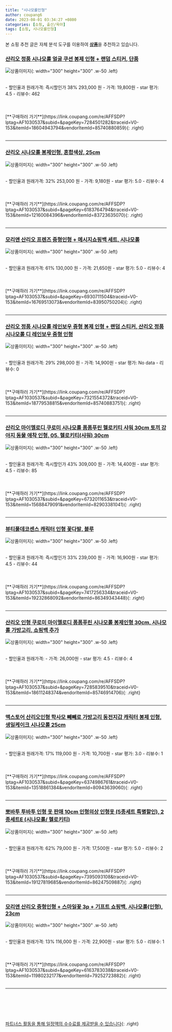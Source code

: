 ```yaml
---
title: "시나모롤인형"
author: coupang6
date: 2023-08-01 03:34:27 +0800
categories: [쇼핑, 출산/육아]
tags: [쇼핑, 시나모롤인형]
---
```


본 쇼핑 추천 글은 자체 분석 도구를 이용하여 [**상품**](https://link.coupang.com/a/bao1ui)을 추천하고 있습니다.

### [산리오 정품 시나모롤 얼굴 쿠션 봉제 인형 + 랜덤 스티커, 단품](https://link.coupang.com/re/AFFSDP?lptag=AF1030537&subid=&pageKey=7284501282&traceid=V0-153&itemId=18604943794&vendorItemId=85740880859)

![상품이미지](https://thumbnail7.coupangcdn.com/thumbnails/remote/230x230ex/image/vendor_inventory/6b04/d3c2ba99bd598b9536eb0c36846a4754d50cfe0fb88973d42029d5d29e53.jpg){: width="300" height="300" .w-50 .left}


<br>
- 할인율과 원래가격: 즉시할인가 38%  293,000   원
- 가격: 19,800원
- star 평가: 4.5
- 리뷰수: 462
<br>
<br>
<br>
<br>
[**구매하러 가기**](https://link.coupang.com/re/AFFSDP?lptag=AF1030537&subid=&pageKey=7284501282&traceid=V0-153&itemId=18604943794&vendorItemId=85740880859){: .right}
<br>
<br>

---

### [산리오 시나모롤 봉제인형, 혼합색상, 25cm](https://link.coupang.com/re/AFFSDP?lptag=AF1030537&subid=&pageKey=6183764794&traceid=V0-153&itemId=12160084396&vendorItemId=83723635070)

![상품이미지](https://thumbnail8.coupangcdn.com/thumbnails/remote/230x230ex/image/vendor_inventory/be4f/6cb96b8d955bde555764c206dc036dc254d47da641cef847d54274a314f7.PNG){: width="300" height="300" .w-50 .left}


<br>
- 할인율과 원래가격: 32%  253,000   원
- 가격: 9,180원
- star 평가: 5.0
- 리뷰수: 4
<br>
<br>
<br>
<br>
[**구매하러 가기**](https://link.coupang.com/re/AFFSDP?lptag=AF1030537&subid=&pageKey=6183764794&traceid=V0-153&itemId=12160084396&vendorItemId=83723635070){: .right}
<br>
<br>

---

### [모리앤 산리오 프렌즈 중형인형 + 메시지쇼핑백 세트, 시나모롤](https://link.coupang.com/re/AFFSDP?lptag=AF1030537&subid=&pageKey=6930711504&traceid=V0-153&itemId=16769513073&vendorItemId=83950750204)

![상품이미지](https://thumbnail10.coupangcdn.com/thumbnails/remote/230x230ex/image/retail/images/2022/11/18/15/4/360fc7c1-8990-4b53-8d68-1b7a10a01474.jpg){: width="300" height="300" .w-50 .left}


<br>
- 할인율과 원래가격: 61%  130,000   원
- 가격: 21,650원
- star 평가: 5.0
- 리뷰수: 4
<br>
<br>
<br>
<br>
[**구매하러 가기**](https://link.coupang.com/re/AFFSDP?lptag=AF1030537&subid=&pageKey=6930711504&traceid=V0-153&itemId=16769513073&vendorItemId=83950750204){: .right}
<br>
<br>

---

### [산리오 정품 시나모롤 레인보우 중형 봉제 인형 + 랜덤 스티커, 산리오 정품 시나모롤 디 레인보우 중형 인형](https://link.coupang.com/re/AFFSDP?lptag=AF1030537&subid=&pageKey=7321554372&traceid=V0-153&itemId=18779538815&vendorItemId=85740883751)

![상품이미지](https://thumbnail10.coupangcdn.com/thumbnails/remote/230x230ex/image/vendor_inventory/a175/f3d3e956d0ca9e45722391961b97a3a9a9353ece1fb5355688125acb6d60.jpg){: width="300" height="300" .w-50 .left}


<br>
- 할인율과 원래가격: 29%  298,000   원
- 가격: 14,900원
- star 평가: No data
- 리뷰수: 0
<br>
<br>
<br>
<br>
[**구매하러 가기**](https://link.coupang.com/re/AFFSDP?lptag=AF1030537&subid=&pageKey=7321554372&traceid=V0-153&itemId=18779538815&vendorItemId=85740883751){: .right}
<br>
<br>

---

### [산리오 마이멜로디 쿠로미 시나모롤 폼폼푸린 헬로키티 샤워 30cm 토끼 강아지 동물 애착 인형, 05. 헬로키티(샤워) 30cm](https://link.coupang.com/re/AFFSDP?lptag=AF1030537&subid=&pageKey=6732011653&traceid=V0-153&itemId=15688479091&vendorItemId=82903381041)

![상품이미지](https://thumbnail6.coupangcdn.com/thumbnails/remote/230x230ex/image/vendor_inventory/49f5/7f183fb628a33c3aa5fbdbdb54c357e5a71881919d2deb677b6370806f75.jpg){: width="300" height="300" .w-50 .left}


<br>
- 할인율과 원래가격: 즉시할인가 43%  309,000   원
- 가격: 14,400원
- star 평가: 4.5
- 리뷰수: 85
<br>
<br>
<br>
<br>
[**구매하러 가기**](https://link.coupang.com/re/AFFSDP?lptag=AF1030537&subid=&pageKey=6732011653&traceid=V0-153&itemId=15688479091&vendorItemId=82903381041){: .right}
<br>
<br>

---

### [뷰티풀데코센스 캐릭터 인형 꽃다발, 블루](https://link.coupang.com/re/AFFSDP?lptag=AF1030537&subid=&pageKey=7417256334&traceid=V0-153&itemId=19232868092&vendorItemId=86349343448)

![상품이미지](https://thumbnail8.coupangcdn.com/thumbnails/remote/230x230ex/image/rs_quotation_api/awbnzs4n/8f58f6e13bbc4af0ae6ebee5fccf95e5.jpg){: width="300" height="300" .w-50 .left}


<br>
- 할인율과 원래가격: 즉시할인가 33%  239,000   원
- 가격: 16,900원
- star 평가: 4.5
- 리뷰수: 44
<br>
<br>
<br>
<br>
[**구매하러 가기**](https://link.coupang.com/re/AFFSDP?lptag=AF1030537&subid=&pageKey=7417256334&traceid=V0-153&itemId=19232868092&vendorItemId=86349343448){: .right}
<br>
<br>

---

### [산리오 인형 쿠로미 마이멜로디 폼폼푸린 시나모롤 봉제인형 30cm, 시나모롤 가방고리, 쇼핑백 추가](https://link.coupang.com/re/AFFSDP?lptag=AF1030537&subid=&pageKey=7285839510&traceid=V0-153&itemId=18611248374&vendorItemId=85746914706)

![상품이미지](https://thumbnail7.coupangcdn.com/thumbnails/remote/230x230ex/image/vendor_inventory/c95a/894cb6e3f0404fee72159383189dd7ea9415fb4782165cb9666ea868ef51.jpg){: width="300" height="300" .w-50 .left}


<br>
- 할인율과 원래가격: 
- 가격: 26,000원
- star 평가: 4.5
- 리뷰수: 4
<br>
<br>
<br>
<br>
[**구매하러 가기**](https://link.coupang.com/re/AFFSDP?lptag=AF1030537&subid=&pageKey=7285839510&traceid=V0-153&itemId=18611248374&vendorItemId=85746914706){: .right}
<br>
<br>

---

### [맥스토어 산리오인형 학사모 빼빼로 가방고리 동전지갑 캐릭터 봉제 인형, 생일케이크 시나모롤 25cm](https://link.coupang.com/re/AFFSDP?lptag=AF1030537&subid=&pageKey=6374986761&traceid=V0-153&itemId=13518861384&vendorItemId=80943639060)

![상품이미지](https://thumbnail6.coupangcdn.com/thumbnails/remote/230x230ex/image/vendor_inventory/9af4/945ceaf5074c8d34498775bf633811d519d35631ba69a772eadee9f235a4.jpg){: width="300" height="300" .w-50 .left}


<br>
- 할인율과 원래가격: 17%  119,000   원
- 가격: 10,700원
- star 평가: 3.0
- 리뷰수: 1
<br>
<br>
<br>
<br>
[**구매하러 가기**](https://link.coupang.com/re/AFFSDP?lptag=AF1030537&subid=&pageKey=6374986761&traceid=V0-153&itemId=13518861384&vendorItemId=80943639060){: .right}
<br>
<br>

---

### [뽀바투 투바투 인형 옷 판매 10cm 인형의상 인형옷 (5종세트 특별할인), 2종세트E (시나모롤/ 헬로키티)](https://link.coupang.com/re/AFFSDP?lptag=AF1030537&subid=&pageKey=7395093108&traceid=V0-153&itemId=19127819685&vendorItemId=86247509887)

![상품이미지](https://thumbnail10.coupangcdn.com/thumbnails/remote/230x230ex/image/vendor_inventory/606c/81cf97a3f7d4e01fa093c48ad3a67273eea06a22a8d400dc62b17ad3faf9.png){: width="300" height="300" .w-50 .left}


<br>
- 할인율과 원래가격: 62%  79,000   원
- 가격: 17,500원
- star 평가: 5.0
- 리뷰수: 2
<br>
<br>
<br>
<br>
[**구매하러 가기**](https://link.coupang.com/re/AFFSDP?lptag=AF1030537&subid=&pageKey=7395093108&traceid=V0-153&itemId=19127819685&vendorItemId=86247509887){: .right}
<br>
<br>

---

### [모리앤 산리오 중형인형 + 스마일꽃 3p + 기프트 쇼핑백, 시나모롤(인형), 23cm](https://link.coupang.com/re/AFFSDP?lptag=AF1030537&subid=&pageKey=6163783038&traceid=V0-153&itemId=11980232177&vendorItemId=79252723882)

![상품이미지](https://thumbnail8.coupangcdn.com/thumbnails/remote/230x230ex/image/retail/images/2021/11/05/14/2/34b98848-3647-4d89-9d7b-703dadff4e85.jpg){: width="300" height="300" .w-50 .left}


<br>
- 할인율과 원래가격: 13%  116,000   원
- 가격: 22,900원
- star 평가: 5.0
- 리뷰수: 1
<br>
<br>
<br>
<br>
[**구매하러 가기**](https://link.coupang.com/re/AFFSDP?lptag=AF1030537&subid=&pageKey=6163783038&traceid=V0-153&itemId=11980232177&vendorItemId=79252723882){: .right}
<br>
<br>

---
<br><br><br><br><br> [파트너스 활동을 통해 일정액의 수수료를 제공받을 수 있습니다](https://link.coupang.com/a/bao1ui){: .right}